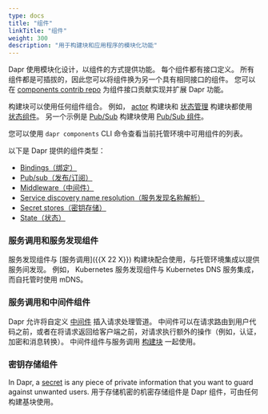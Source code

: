 ```yaml
---
type: docs
title: "组件"
linkTitle: "组件"
weight: 300
description: "用于构建块和应用程序的模块化功能"
---
```


Dapr 使用模块化设计，以组件的方式提供功能。 每个组件都有接口定义。  所有组件都是可插拔的，因此您可以将组件换为另一个具有相同接口的组件。 您可以在 [components contrib repo](https://github.com/dapr/components-contrib) 为组件接口贡献实现并扩展 Dapr 功能。

 构建块可以使用任何组件组合。 例如， [actor]({{X12X}}) 构建块和 [状态管理]({{X13X}}) 构建块都使用 [状态组件](https://github.com/dapr/components-contrib/tree/master/state)。  另一个示例是 [Pub/Sub]({{X14X}}) 构建块使用 [ Pub/Sub 组件](https://github.com/dapr/components-contrib/tree/master/pubsub)。

 您可以使用 `dapr components` CLI 命令查看当前托管环境中可用组件的列表。

 以下是 Dapr 提供的组件类型：

* [Bindings（绑定）](https://github.com/dapr/components-contrib/tree/master/bindings)
* [Pub/sub（发布/订阅）](https://github.com/dapr/components-contrib/tree/master/pubsub)
* [Middleware（中间件）](https://github.com/dapr/components-contrib/tree/master/middleware)
* [Service discovery name resolution（服务发现名称解析）](https://github.com/dapr/components-contrib/tree/master/nameresolution)
* [Secret stores（密钥存储）](https://github.com/dapr/components-contrib/tree/master/secretstores)
* [State（状态）](https://github.com/dapr/components-contrib/tree/master/state)

### 服务调用和服务发现组件
服务发现组件与 [服务调用]({{X 22 X}}) 构建块配合使用，与托管环境集成以提供服务间发现。 例如， Kubernetes 服务发现组件与 Kubernetes DNS 服务集成，而自托管时使用 mDNS。

### 服务调用和中间件组件
Dapr 允许将自定义 [中间件]({{X24X}})  插入请求处理管道。 中间件可以在请求路由到用户代码之前，或者在将请求返回给客户端之前，对请求执行额外的操作（例如，认证，加密和消息转换）。 中间件组件与服务调用 [构建块]({{X25X}}) 一起使用。

### 密钥存储组件
In Dapr, a [secret]({{X28X}}) is any piece of private information that you want to guard against unwanted users. 用于存储机密的机密存储组件是 Dapr 组件，可由任何构建基块使用。
